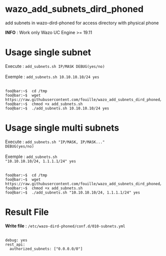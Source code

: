 # wazo_add_subnets_dird_phoned
add subnets in wazo-dird-phoned for access directory with physical phone 

<strong>INFO</strong> : Work only Wazo UC Engine >= 19.11

# Usage single subnet

Execute : <code>add_subnets.sh IP/MASK DEBUG(yes/no)<br></code><br>
Exemple : <code>add_subnets.sh 10.10.10.10/24 yes<br></code>
<br>
```console
foo@bar:~$  cd /tmp
foo@bar:~$  wget https://raw.githubusercontent.com/fouille/wazo_add_subnets_dird_phoned/master/add_subnets.sh
foo@bar:~$  chmod +x add_subnets.sh
foo@bar:~$  ./add_subnets.sh 10.10.10.10/24 yes
```

# Usage single multi subnets

Execute : <code>add_subnets.sh "IP/MASK, IP/MASK..." DEBUG(yes/no)<br></code><br>
Exemple : <code>add_subnets.sh "10.10.10.10/24, 1.1.1.1/24" yes<br></code>
<br>
```console
foo@bar:~$  cd /tmp
foo@bar:~$  wget https://raw.githubusercontent.com/fouille/wazo_add_subnets_dird_phoned/master/add_subnets.sh
foo@bar:~$  chmod +x add_subnets.sh
foo@bar:~$  ./add_subnets.sh "10.10.10.10/24, 1.1.1.1/24" yes
```

# Result File 

<strong>Write file</strong> : <code>/etc/wazo-dird-phoned/conf.d/010-subnets.yml</code><br>
<br>
```data
debug: yes
rest_api:
  authorized_subnets: ["0.0.0.0/0"]
```
